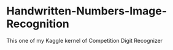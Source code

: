 # Handwritten-Numbers-Image-Recognition
This one of my Kaggle kernel of Competition Digit Recognizer
